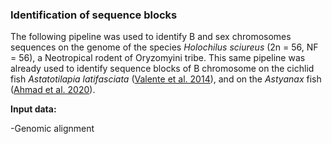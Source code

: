 ### Identification of sequence blocks

The following pipeline was used to identify B and sex chromosomes sequences on the genome of the species *Holochilus sciureus* (2n = 56, NF = 56), a Neotropical rodent of Oryzomyini tribe. This same pipeline was already used to identify sequence blocks of B chromosome on the cichlid fish *Astatotilapia latifasciata* ([Valente et al. 2014](https://pubmed.ncbi.nlm.nih.gov/24770715/)), and on the *Astyanax* fish ([Ahmad et al. 2020](https://bmcgenomics.biomedcentral.com/articles/10.1186/s12864-020-07072-1)).

**Input data:**

-Genomic alignment
